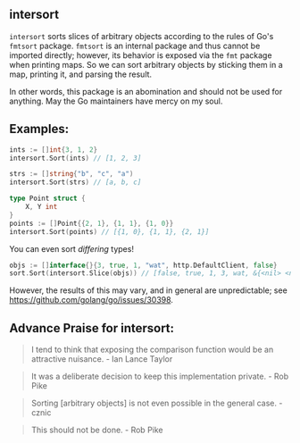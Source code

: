 intersort
---------

`intersort` sorts slices of arbitrary objects according to the rules of Go's
`fmtsort` package. `fmtsort` is an internal package and thus cannot be imported
directly; however, its behavior is exposed via the `fmt` package when printing
maps. So we can sort arbitrary objects by sticking them in a map, printing it,
and parsing the result.

In other words, this package is an abomination and should not be used for
anything. May the Go maintainers have mercy on my soul.

## Examples:

```go
ints := []int{3, 1, 2}
intersort.Sort(ints) // [1, 2, 3]

strs := []string{"b", "c", "a")
intersort.Sort(strs) // [a, b, c]

type Point struct {
    X, Y int
}
points := []Point{{2, 1}, {1, 1}, {1, 0}}
intersort.Sort(points) // [{1, 0}, {1, 1}, {2, 1}]
```

You can even sort *differing* types!

```go
objs := []interface{}{3, true, 1, "wat", http.DefaultClient, false}
sort.Sort(intersort.Slice(objs)) // [false, true, 1, 3, wat, &{<nil> <nil> <nil> 0s}]
```

However, the results of this may vary, and in general are unpredictable; see
https://github.com/golang/go/issues/30398.


## Advance Praise for intersort:

> I tend to think that exposing the comparison function would be an attractive nuisance. - Ian Lance Taylor

> It was a deliberate decision to keep this implementation private. - Rob Pike

> Sorting [arbitrary objects] is not even possible in the general case. - cznic

> This should not be done. - Rob Pike
